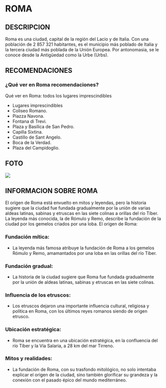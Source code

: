 # ROMA

## DESCRIPCION
Roma es una ciudad, capital de la región del Lacio y de Italia. Con una población de 2 857 321 habitantes,​ es el municipio más poblado de Italia y la tercera ciudad más poblada de la Unión Europea.​ Por antonomasia, se le conoce desde la Antigüedad como la Urbe (Urbs).

## RECOMENDACIONES


### ¿Qué ver en Roma recomendaciones?
Qué ver en Roma: todos los lugares imprescindibles 
- Lugares imprescindibles
- Coliseo Romano.
- Piazza Navona.
- Fontana di Trevi.
- Plaza y Basílica de San Pedro.
- Capilla Sixtina.
- Castillo de Sant Angelo.
- Boca de la Verdad.
- Plaza del Campidoglio.

## FOTO
![](https://encrypted-tbn0.gstatic.com/images?q=tbn:ANd9GcRnjOogCqKfj8NR7q9-rxaff4ZJ8WztPf5GufJDva17Tg&s)


## INFORMACION SOBRE ROMA

El origen de Roma está envuelto en mitos y leyendas, pero la historia sugiere que la ciudad fue fundada gradualmente por la unión de varias aldeas latinas, sabinas y etruscas en las siete colinas a orillas del río Tíber. La leyenda más conocida, la de Rómulo y Remo, describe la fundación de la ciudad por los gemelos criados por una loba. 
El origen de Roma:

### Fundación mítica:
- La leyenda más famosa atribuye la fundación de Roma a los gemelos Rómulo y Remo, amamantados por una loba en las orillas del río Tíber. 
### Fundación gradual:
- La historia de la ciudad sugiere que Roma fue fundada gradualmente por la unión de aldeas latinas, sabinas y etruscas en las siete colinas. 
### Influencia de los etruscos:
- Los etruscos dejaron una importante influencia cultural, religiosa y política en Roma, con los últimos reyes romanos siendo de origen etrusco. 
### Ubicación estratégica:
- Roma se encuentra en una ubicación estratégica, en la confluencia del río Tíber y la Vía Salaria, a 28 km del mar Tirreno. 
### Mitos y realidades:
- La fundación de Roma, con su trasfondo mitológico, no solo intentaba explicar el origen de la ciudad, sino también glorificar su grandeza y la conexión con el pasado épico del mundo mediterráneo. 
